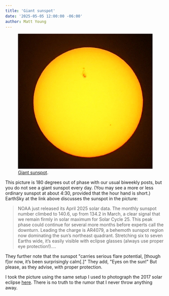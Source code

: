 ```yaml
---
title: 'Giant sunspot'
date: '2025-05-05 12:00:00 -06:00'
author: Matt Young
---
```


<figure>
<img src="/uploads/2025/DSC05967_Sunspot_600.jpg" alt="Giant sunspot"/>
<figcaption><a href="https://earthsky.org/sun/sun-news-activity-solar-flare-cme-aurora-updates">Giant sunspot</a>. 
</figcaption>
</figure>

This picture is 180 degrees out of phase with our usual biweekly posts, but you do not see a giant sunspot every day. (You may see a more or less ordinary sunspot at about 4:30, provided that the hour hand is short.) EarthSky at the link above discusses the sunspot in the picture:

<blockquote>NOAA just released its April 2025 solar data. The monthly sunspot number climbed to 140.6, up from 134.2 in March, a clear signal that we remain firmly in solar maximum for Solar Cycle 25. This peak phase could continue for several more months before experts call the downturn. Leading the charge is AR4079, a behemoth sunspot region now dominating the sun’s northeast quadrant. Stretching six to seven Earths wide, it’s easily visible with eclipse glasses (always use proper eye protection!)....</blockquote>

They further note that the sunspot "carries serious flare potential, [though f]or now, it’s been surprisingly calm[.]" They add, "Eyes on the sun!" But please, as they advise, with proper protection.

I took the picture using the same setup I used to photograph the 2017 solar eclipse <a href="https://pandasthumb.org/archives/2017/08/total-eclipse.html">here</a>. There is no truth to the rumor that I never throw anything away.
